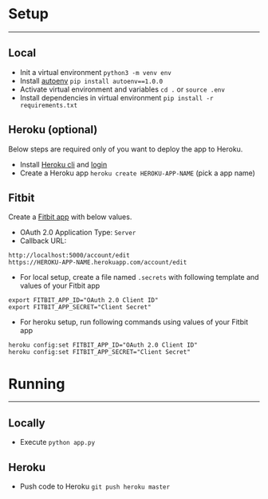 # Setup
------------------------

Local
-------
- Init a virtual environment `python3 -m venv env`
- Install [autoenv](https://github.com/kennethreitz/autoenv) `pip install autoenv==1.0.0`
- Activate virtual environment and variables `cd .` or `source .env`
- Install dependencies in virtual environment `pip install -r requirements.txt`

Heroku (optional)
--------
Below steps are required only of you want to deploy the app to Heroku.

- Install [Heroku cli](https://devcenter.heroku.com/articles/heroku-cli) and [login](https://devcenter.heroku.com/articles/heroku-cli#getting-started)
- Create a Heroku app `heroku create HEROKU-APP-NAME` (pick a app name)

Fitbit
-------
Create a [Fitbit app](https://dev.fitbit.com/apps/new) with below values.

- OAuth 2.0 Application Type: `Server`
- Callback URL:

```
http://localhost:5000/account/edit
https://HEROKU-APP-NAME.herokuapp.com/account/edit
```
- For local setup, create a file named `.secrets` with following template and values of your Fitbit app
```shell
export FITBIT_APP_ID="OAuth 2.0 Client ID"
export FITBIT_APP_SECRET="Client Secret"
```
- For heroku setup, run following commands using values of your Fitbit app
```shell
heroku config:set FITBIT_APP_ID="OAuth 2.0 Client ID"
heroku config:set FITBIT_APP_SECRET="Client Secret"
```


# Running
------------------------

Locally
--------
- Execute `python app.py`

Heroku
--------
- Push code to Heroku `git push heroku master`
